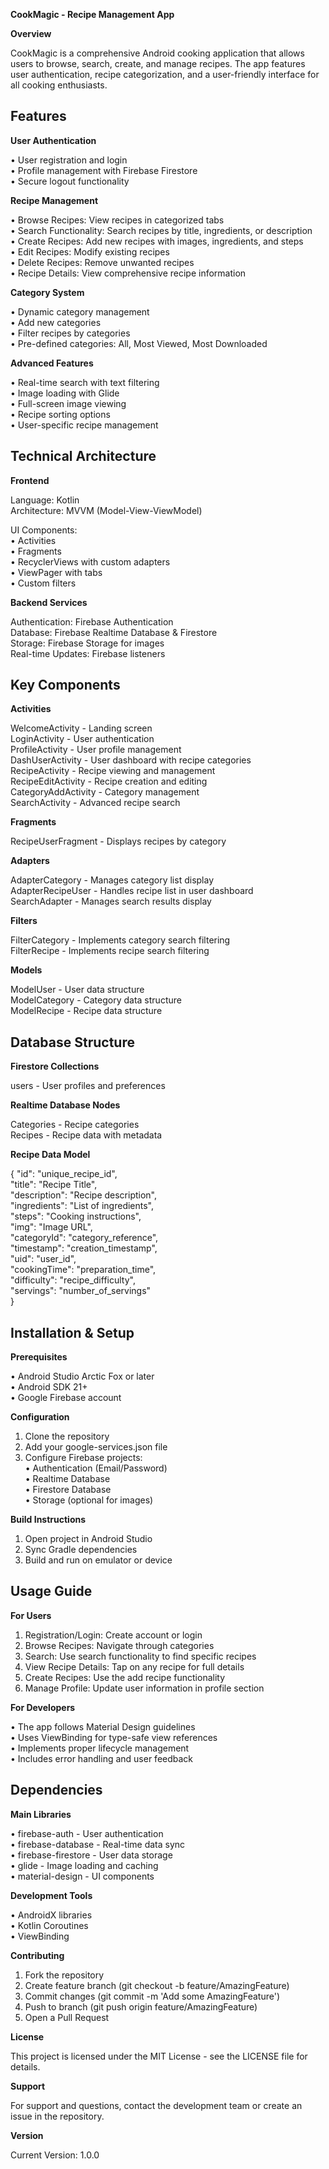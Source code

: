 **CookMagic - Recipe Management App**

 **Overview**
 
CookMagic is a comprehensive Android cooking application that allows users to browse, search, create, and manage recipes. The app features user authentication, recipe categorization, and a user-friendly interface for all cooking enthusiasts.

## **Features**

**User Authentication**

• User registration and login  
• Profile management with Firebase Firestore  
• Secure logout functionality  

 **Recipe Management**
 
• Browse Recipes: View recipes in categorized tabs  
• Search Functionality: Search recipes by title, ingredients, or description  
• Create Recipes: Add new recipes with images, ingredients, and steps  
• Edit Recipes: Modify existing recipes  
• Delete Recipes: Remove unwanted recipes  
• Recipe Details: View comprehensive recipe information  

**Category System**

• Dynamic category management  
• Add new categories  
• Filter recipes by categories  
• Pre-defined categories: All, Most Viewed, Most Downloaded  

 **Advanced Features**
 
• Real-time search with text filtering  
• Image loading with Glide  
• Full-screen image viewing  
• Recipe sorting options  
• User-specific recipe management  

## **Technical Architecture**

 **Frontend**
 
Language: Kotlin  
Architecture: MVVM (Model-View-ViewModel)  

UI Components:  
• Activities  
• Fragments  
• RecyclerViews with custom adapters  
• ViewPager with tabs  
• Custom filters  

 **Backend Services**
 
Authentication: Firebase Authentication  
Database: Firebase Realtime Database & Firestore  
Storage: Firebase Storage for images  
Real-time Updates: Firebase listeners  

## **Key Components**

 **Activities**
 
WelcomeActivity - Landing screen  
LoginActivity - User authentication  
ProfileActivity - User profile management  
DashUserActivity - User dashboard with recipe categories  
RecipeActivity - Recipe viewing and management  
RecipeEditActivity - Recipe creation and editing  
CategoryAddActivity - Category management  
SearchActivity - Advanced recipe search  

 **Fragments**
 
RecipeUserFragment - Displays recipes by category  

 **Adapters**
 
AdapterCategory - Manages category list display  
AdapterRecipeUser - Handles recipe list in user dashboard  
SearchAdapter - Manages search results display  

**Filters**

FilterCategory - Implements category search filtering  
FilterRecipe - Implements recipe search filtering  

 **Models**
 
ModelUser - User data structure  
ModelCategory - Category data structure  
ModelRecipe - Recipe data structure  

## **Database Structure**

**Firestore Collections**

users - User profiles and preferences  

**Realtime Database Nodes**

Categories - Recipe categories  
Recipes - Recipe data with metadata  

**Recipe Data Model**

{
"id": "unique_recipe_id",  
"title": "Recipe Title",  
"description": "Recipe description",  
"ingredients": "List of ingredients",  
"steps": "Cooking instructions",  
"img": "Image URL",  
"categoryId": "category_reference",  
"timestamp": "creation_timestamp",  
"uid": "user_id",  
"cookingTime": "preparation_time",  
"difficulty": "recipe_difficulty",  
"servings": "number_of_servings"  
}

## **Installation & Setup**

**Prerequisites**

• Android Studio Arctic Fox or later  
• Android SDK 21+  
• Google Firebase account  

**Configuration**

1. Clone the repository  
2. Add your google-services.json file  
3. Configure Firebase projects:  
   • Authentication (Email/Password)  
   • Realtime Database  
   • Firestore Database  
   • Storage (optional for images)  

 **Build Instructions**
 
1. Open project in Android Studio  
2. Sync Gradle dependencies  
3. Build and run on emulator or device  

## **Usage Guide**

 **For Users**
 
1. Registration/Login: Create account or login  
2. Browse Recipes: Navigate through categories  
3. Search: Use search functionality to find specific recipes  
4. View Recipe Details: Tap on any recipe for full details  
5. Create Recipes: Use the add recipe functionality  
6. Manage Profile: Update user information in profile section  

**For Developers**

• The app follows Material Design guidelines  
• Uses ViewBinding for type-safe view references  
• Implements proper lifecycle management  
• Includes error handling and user feedback  

## **Dependencies**

 **Main Libraries**
 
• firebase-auth - User authentication  
• firebase-database - Real-time data sync  
• firebase-firestore - User data storage  
• glide - Image loading and caching  
• material-design - UI components  

**Development Tools**

• AndroidX libraries  
• Kotlin Coroutines  
• ViewBinding  

**Contributing**

1. Fork the repository  
2. Create feature branch (git checkout -b feature/AmazingFeature)  
3. Commit changes (git commit -m 'Add some AmazingFeature')  
4. Push to branch (git push origin feature/AmazingFeature)  
5. Open a Pull Request  

**License**

This project is licensed under the MIT License - see the LICENSE file for details.  

 **Support**
 
For support and questions, contact the development team or create an issue in the repository.  

**Version**

Current Version: 1.0.0 
